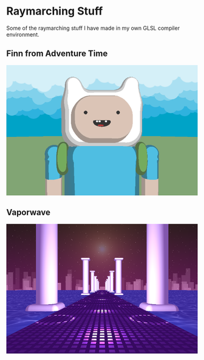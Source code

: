 # Raymarching Stuff
Some of the raymarching stuff I have made in my own GLSL compiler environment.

## Finn from Adventure Time
![Finn](imgs/finn.PNG)

## Vaporwave
![Vapor](imgs/vapor.PNG)
